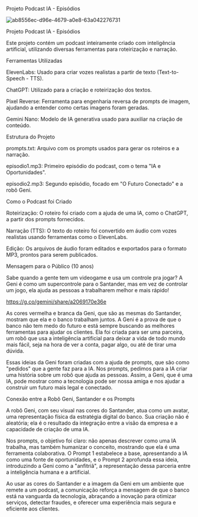 
Projeto Podcast IA - Episódios 

![ab8556ec-d96e-4679-a0e8-63a042276731](https://github.com/user-attachments/assets/0c4ca3f2-43e6-482d-beb2-805fdcf10ca9)

Projeto Podcast IA - Episódios 

Este projeto contém um podcast inteiramente criado com inteligência artificial, utilizando diversas ferramentas para roteirização e narração. 



Ferramentas Utilizadas 

ElevenLabs: Usado para criar vozes realistas a partir de texto (Text-to-Speech - TTS). 

ChatGPT: Utilizado para a criação e roteirização dos textos. 

Pixel Reverse: Ferramenta para engenharia reversa de prompts de imagem, ajudando a entender como certas imagens foram geradas. 

  

Gemini Nano: Modelo de IA generativa usado para auxiliar na criação de conteúdo. 



Estrutura do Projeto 

prompts.txt: Arquivo com os prompts usados para gerar os roteiros e a narração. 

  
episodio1.mp3: Primeiro episódio do podcast, com o tema "IA e Oportunidades". 

  
episodio2.mp3: Segundo episódio, focado em "O Futuro Conectado" e a robô Geni. 

  
Como o Podcast foi Criado 

Roteirização: O roteiro foi criado com a ajuda de uma IA, como o ChatGPT, a partir dos prompts fornecidos. 

  

Narração (TTS): O texto do roteiro foi convertido em áudio com vozes realistas usando ferramentas como o ElevenLabs. 

  

Edição: Os arquivos de áudio foram editados e exportados para o formato MP3, prontos para serem publicados. 

  

Mensagem para o Público (10 anos) 

Sabe quando a gente tem um videogame e usa um controle pra jogar? A Geni é como um supercontrole para o Santander, mas em vez de controlar um jogo, ela ajuda as pessoas a trabalharem melhor e mais rápido! 

https://g.co/gemini/share/a2069170e36e  

As cores vermelha e branca da Geni, que são as mesmas do Santander, mostram que ela e o banco trabalham juntos. A Geni é a prova de que o banco não tem medo do futuro e está sempre buscando as melhores ferramentas para ajudar os clientes. Ela foi criada para ser uma parceira, um robô que usa a inteligência artificial para deixar a vida de todo mundo mais fácil, seja na hora de ver a conta, pagar algo, ou até de tirar uma dúvida. 


Essas ideias da Geni foram criadas com a ajuda de prompts, que são como "pedidos" que a gente faz para a IA. Nos prompts, pedimos para a IA criar uma história sobre um robô que ajuda as pessoas. Assim, a Geni, que é uma IA, pode mostrar como a tecnologia pode ser nossa amiga e nos ajudar a construir um futuro mais legal e conectado. 


Conexão entre a Robô Geni, Santander e os Prompts 

A robô Geni, com seu visual nas cores do Santander, atua como um avatar, uma representação física da estratégia digital do banco. Sua criação não é aleatória; ela é o resultado da integração entre a visão da empresa e a capacidade de criação de uma IA.
  

Nos prompts, o objetivo foi claro: não apenas descrever como uma IA trabalha, mas também humanizar o conceito, mostrando que ela é uma ferramenta colaborativa. O Prompt 1 estabelece a base, apresentando a IA como uma fonte de oportunidades, e o Prompt 2 aprofunda essa ideia, introduzindo a Geni como a "anfitriã", a representação dessa parceria entre a inteligência humana e a artificial. 

  
Ao usar as cores do Santander e a imagem da Geni em um ambiente que remete a um podcast, a comunicação reforça a mensagem de que o banco está na vanguarda da tecnologia, abraçando a inovação para otimizar serviços, detectar fraudes, e oferecer uma experiência mais segura e eficiente aos clientes. 

  

